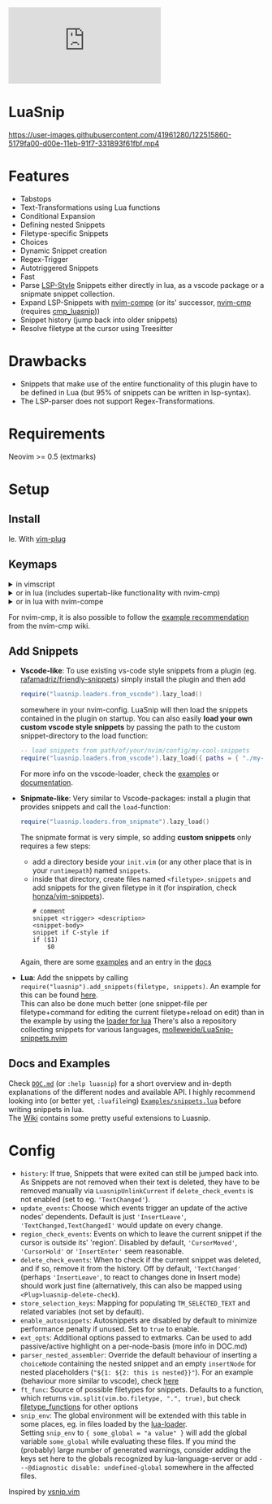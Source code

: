 [![LuaSnip](https://img.shields.io/matrix/luasnip:matrix.org?label=Matrix&logo=matrix)](https://matrix.to/#/%23luasnip:matrix.org)
# LuaSnip
https://user-images.githubusercontent.com/41961280/122515860-5179fa00-d00e-11eb-91f7-331893f61fbf.mp4

# Features
- Tabstops
- Text-Transformations using Lua functions
- Conditional Expansion
- Defining nested Snippets
- Filetype-specific Snippets
- Choices
- Dynamic Snippet creation
- Regex-Trigger
- Autotriggered Snippets
- Fast
- Parse [LSP-Style](https://microsoft.github.io/language-server-protocol/specification#snippet_syntax) Snippets either directly in lua, as a vscode package or a snipmate snippet collection.
- Expand LSP-Snippets with [nvim-compe](https://github.com/hrsh7th/nvim-compe) (or its' successor, [nvim-cmp](https://github.com/hrsh7th/nvim-cmp) (requires [cmp_luasnip](https://github.com/saadparwaiz1/cmp_luasnip)))
- Snippet history (jump back into older snippets)
- Resolve filetype at the cursor using Treesitter

# Drawbacks
- Snippets that make use of the entire functionality of this plugin have to be defined in Lua (but 95% of snippets can be written in lsp-syntax).
- The LSP-parser does not support Regex-Transformations.

# Requirements
Neovim >= 0.5 (extmarks)

# Setup
## Install 
Ie. With [vim-plug](https://github.com/junegunn/vim-plug)
## Keymaps
  <details>
   <summary>in vimscript</summary>
  
```vim
" press <Tab> to expand or jump in a snippet. These can also be mapped separately
" via <Plug>luasnip-expand-snippet and <Plug>luasnip-jump-next.
imap <silent><expr> <Tab> luasnip#expand_or_jumpable() ? '<Plug>luasnip-expand-or-jump' : '<Tab>' 
" -1 for jumping backwards.
inoremap <silent> <S-Tab> <cmd>lua require'luasnip'.jump(-1)<Cr>

snoremap <silent> <Tab> <cmd>lua require('luasnip').jump(1)<Cr>
snoremap <silent> <S-Tab> <cmd>lua require('luasnip').jump(-1)<Cr>

" For changing choices in choiceNodes (not strictly necessary for a basic setup).
imap <silent><expr> <C-E> luasnip#choice_active() ? '<Plug>luasnip-next-choice' : '<C-E>'
smap <silent><expr> <C-E> luasnip#choice_active() ? '<Plug>luasnip-next-choice' : '<C-E>'
```
  </details>
   <details>
   <summary>or in lua (includes supertab-like functionality with nvim-cmp)</summary>

```lua
local function prequire(...)
local status, lib = pcall(require, ...)
if (status) then return lib end
    return nil
end

local luasnip = prequire('luasnip')
local cmp = prequire("cmp")

local t = function(str)
    return vim.api.nvim_replace_termcodes(str, true, true, true)
end

local check_back_space = function()
    local col = vim.fn.col('.') - 1
    if col == 0 or vim.fn.getline('.'):sub(col, col):match('%s') then
        return true
    else
        return false
    end
end

_G.tab_complete = function()
    if cmp and cmp.visible() then
        cmp.select_next_item()
    elseif luasnip and luasnip.expand_or_jumpable() then
        return t("<Plug>luasnip-expand-or-jump")
    elseif check_back_space() then
        return t "<Tab>"
    else
        cmp.complete()
    end
    return ""
end
_G.s_tab_complete = function()
    if cmp and cmp.visible() then
        cmp.select_prev_item()
    elseif luasnip and luasnip.jumpable(-1) then
        return t("<Plug>luasnip-jump-prev")
    else
        return t "<S-Tab>"
    end
    return ""
end

vim.api.nvim_set_keymap("i", "<Tab>", "v:lua.tab_complete()", {expr = true})
vim.api.nvim_set_keymap("s", "<Tab>", "v:lua.tab_complete()", {expr = true})
vim.api.nvim_set_keymap("i", "<S-Tab>", "v:lua.s_tab_complete()", {expr = true})
vim.api.nvim_set_keymap("s", "<S-Tab>", "v:lua.s_tab_complete()", {expr = true})
vim.api.nvim_set_keymap("i", "<C-E>", "<Plug>luasnip-next-choice", {})
vim.api.nvim_set_keymap("s", "<C-E>", "<Plug>luasnip-next-choice", {})
```
  </details>
   <details>
   <summary>or in lua with nvim-compe</summary>
 
```lua
local function prequire(...)
local status, lib = pcall(require, ...)
if (status) then return lib end
    return nil
end

local luasnip = prequire('luasnip')

local t = function(str)
    return vim.api.nvim_replace_termcodes(str, true, true, true)
end

local check_back_space = function()
    local col = vim.fn.col('.') - 1
    if col == 0 or vim.fn.getline('.'):sub(col, col):match('%s') then
        return true
    else
        return false
    end
end

_G.tab_complete = function()
    if vim.fn.pumvisible() == 1 then
        return t "<C-n>"
    elseif luasnip and luasnip.expand_or_jumpable() then
        return t("<Plug>luasnip-expand-or-jump")
    elseif check_back_space() then
        return t "<Tab>"
    else
        return vim.fn['compe#complete']()
    end
    return ""
end
_G.s_tab_complete = function()
    if vim.fn.pumvisible() == 1 then
        return t "<C-p>"
    elseif luasnip and luasnip.jumpable(-1) then
        return t("<Plug>luasnip-jump-prev")
    else
        return t "<S-Tab>"
    end
    return ""
end

vim.api.nvim_set_keymap("i", "<Tab>", "v:lua.tab_complete()", {expr = true})
vim.api.nvim_set_keymap("s", "<Tab>", "v:lua.tab_complete()", {expr = true})
vim.api.nvim_set_keymap("i", "<S-Tab>", "v:lua.s_tab_complete()", {expr = true})
vim.api.nvim_set_keymap("s", "<S-Tab>", "v:lua.s_tab_complete()", {expr = true})
vim.api.nvim_set_keymap("i", "<C-E>", "<Plug>luasnip-next-choice", {})
vim.api.nvim_set_keymap("s", "<C-E>", "<Plug>luasnip-next-choice", {})
```
  </details>

For nvim-cmp, it is also possible to follow the [example recommendation](https://github.com/hrsh7th/nvim-cmp/wiki/Example-mappings#luasnip) from the nvim-cmp wiki.


## Add Snippets

- **Vscode-like**: To use existing vs-code style snippets from a plugin (eg. [rafamadriz/friendly-snippets](https://github.com/rafamadriz/friendly-snippets)) simply install the plugin and then add
    ```lua
    require("luasnip.loaders.from_vscode").lazy_load()
    ```
	somewhere in your nvim-config. LuaSnip will then load the snippets contained in the plugin on startup.
  You can also easily **load your own custom vscode style snippets** by passing the path to the custom snippet-directory to the load function:
    ```lua
    -- load snippets from path/of/your/nvim/config/my-cool-snippets
    require("luasnip.loaders.from_vscode").lazy_load({ paths = { "./my-cool-snippets" } })
    ```
	For more info on the vscode-loader, check the [examples](https://github.com/L3MON4D3/LuaSnip/blob/b5a72f1fbde545be101fcd10b70bcd51ea4367de/Examples/snippets.lua#L501) or [documentation](https://github.com/L3MON4D3/LuaSnip/blob/master/DOC.md#vscode-snippets-loader).

- **Snipmate-like**: Very similar to Vscode-packages: install a plugin that provides snippets and call the `load`-function:
    ```lua
    require("luasnip.loaders.from_snipmate").lazy_load()
    ```
    The snipmate format is very simple, so adding **custom snippets** only requires a few steps:
    - add a directory beside your `init.vim` (or any other place that is in your `runtimepath`) named `snippets`.
    - inside that directory, create files named `<filetype>.snippets` and add snippets for the given filetype in it (for inspiration, check [honza/vim-snippets](https://github.com/honza/vim-snippets/tree/master/snippets)).  
        ``` snipmate
        # comment
        snippet <trigger> <description>
        <snippet-body>
        snippet if C-style if
        if ($1)
        	$0
        ```
    Again, there are some [examples](https://github.com/L3MON4D3/LuaSnip/blob/b5a72f1fbde545be101fcd10b70bcd51ea4367de/Examples/snippets.lua#L517) and an entry in the [docs](https://github.com/L3MON4D3/LuaSnip/blob/master/DOC.md#snipmate-snippets-loader)
- **Lua**: Add the snippets by calling `require("luasnip").add_snippets(filetype, snippets)`. An example for this can be found [here](https://github.com/L3MON4D3/LuaSnip/blob/master/Examples/snippets.lua#L190).  
This can also be done much better (one snippet-file per filetype+command for editing the current filetype+reload on edit) than in the example by using the [loader for lua](https://github.com/L3MON4D3/LuaSnip/blob/master/DOC.md#lua-snippets-loader)
There's also a repository collecting snippets for various languages, [molleweide/LuaSnip-snippets.nvim](https://github.com/molleweide/LuaSnip-snippets.nvim)

## Docs and Examples
Check [`DOC.md`](https://github.com/L3MON4D3/LuaSnip/blob/master/DOC.md) (or `:help luasnip`) for a short overview and in-depth explanations of the different nodes and available API.
I highly recommend looking into (or better yet, `:luafile`ing) [`Examples/snippets.lua`](https://github.com/L3MON4D3/LuaSnip/blob/master/Examples/snippets.lua) before writing snippets in lua.  
The [Wiki](https://github.com/L3MON4D3/LuaSnip/wiki) contains some pretty useful extensions to Luasnip.

# Config
- `history`: If true, Snippets that were exited can still be jumped back into. As Snippets are not removed when their text is deleted, they have to be removed manually via `LuasnipUnlinkCurrent` if `delete_check_events` is not enabled (set to eg. `'TextChanged'`).
- `update_events`: Choose which events trigger an update of the active nodes' dependents. Default is just `'InsertLeave'`, `'TextChanged,TextChangedI'` would update on every change.
- `region_check_events`: Events on which to leave the current snippet if the cursor is outside its' 'region'. Disabled by default, `'CursorMoved'`, `'CursorHold'` or `'InsertEnter'` seem reasonable.
- `delete_check_events`: When to check if the current snippet was deleted, and if so, remove it from the history. Off by default, `'TextChanged'` (perhaps `'InsertLeave'`, to react to changes done in Insert mode) should work just fine (alternatively, this can also be mapped using `<Plug>luasnip-delete-check`). 
- `store_selection_keys`: Mapping for populating `TM_SELECTED_TEXT` and related variables (not set by default).
- `enable_autosnippets`: Autosnippets are disabled by default to minimize performance penalty if unused. Set to `true` to enable.
- `ext_opts`: Additional options passed to extmarks. Can be used to add passive/active highlight on a per-node-basis (more info in DOC.md)
- `parser_nested_assembler`: Override the default behaviour of inserting a `choiceNode` containing the nested snippet and an empty `insertNode` for nested placeholders (`"${1: ${2: this is nested}}"`). For an example (behaviour more similar to vscode), check [here](https://github.com/L3MON4D3/LuaSnip/wiki/Nice-Configs#imitate-vscodes-behaviour-for-nested-placeholders)
- `ft_func`: Source of possible filetypes for snippets. Defaults to a function, which returns `vim.split(vim.bo.filetype, ".", true)`, but check [filetype_functions](lua/luasnip/extras/filetype_functions.lua) for other options
- `snip_env`: The global environment will be extended with this table in some places, eg. in files loaded by the [lua-loader](https://github.com/L3MON4D3/LuaSnip/blob/master/DOC.md#lua-snippets-loader).  
Setting `snip_env` to `{ some_global = "a value" }` will add the global variable `some_global` while evaluating these files.
If you mind the (probably) large number of generated warnings, consider adding the keys set here to the globals
recognized by lua-language-server or add `---@diagnostic disable: undefined-global` somewhere in the affected files.

Inspired by [vsnip.vim](https://github.com/hrsh7th/vim-vsnip/)
